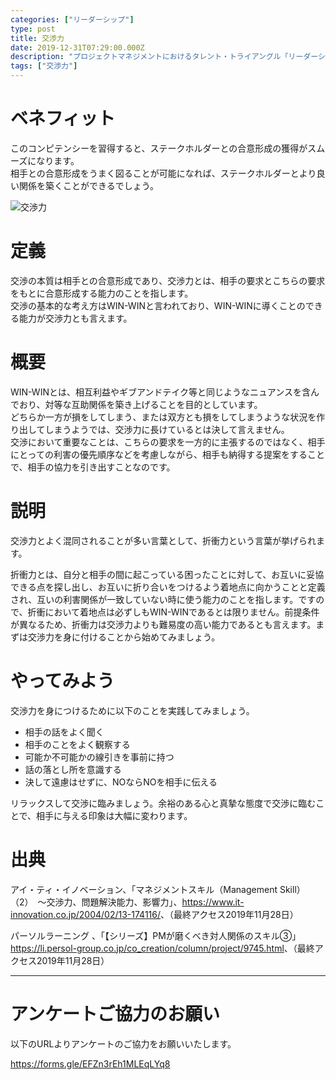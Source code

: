```yaml
---
categories: ["リーダーシップ"]
type: post
title: 交渉力
date: 2019-12-31T07:29:00.000Z
description: "プロジェクトマネジメントにおけるタレント・トライアングル「リーダーシップ」より、「交渉力」への理解を深めプロジェクト・マネジャーに必要とされるコンピテンシーを身に着けよう。"
tags: ["交渉力"]
---
```

# ベネフィット

このコンピテンシーを習得すると、ステークホルダーとの合意形成の獲得がスムーズになります。\
相手との合意形成をうまく図ることが可能になれば、ステークホルダーとより良い関係を築くことができるでしょう。

![交渉力](/img/交渉力.png "交渉力")

# 定義

交渉の本質は相手との合意形成であり、交渉力とは、相手の要求とこちらの要求をもとに合意形成する能力のことを指します。\
交渉の基本的な考え方はWIN-WINと言われており、WIN-WINに導くことのできる能力が交渉力とも言えます。

# 概要

WIN-WINとは、相互利益やギブアンドテイク等と同じようなニュアンスを含んでおり、対等な互助関係を築き上げることを目的としています。\
どちらか一方が損をしてしまう、または双方とも損をしてしまうような状況を作り出してしまうようでは、交渉力に長けているとは決して言えません。\
交渉において重要なことは、こちらの要求を一方的に主張するのではなく、相手にとっての利害の優先順序などを考慮しながら、相手も納得する提案をすることで、相手の協力を引き出すことなのです。

# 説明

交渉力とよく混同されることが多い言葉として、折衝力という言葉が挙げられます。

折衝力とは、自分と相手の間に起こっている困ったことに対して、お互いに妥協できる点を探し出し、お互いに折り合いをつけるよう着地点に向かうことと定義され、互いの利害関係が一致していない時に使う能力のことを指します。ですので、折衝において着地点は必ずしもWIN-WINであるとは限りません。前提条件が異なるため、折衝力は交渉力よりも難易度の高い能力であるとも言えます。まずは交渉力を身に付けることから始めてみましょう。

# やってみよう

交渉力を身につけるために以下のことを実践してみましょう。

* 相手の話をよく聞く
* 相手のことをよく観察する
* 可能か不可能かの線引きを事前に持つ
* 話の落とし所を意識する
* 決して遠慮はせずに、NOならNOを相手に伝える

リラックスして交渉に臨みましょう。余裕のある心と真摯な態度で交渉に臨むことで、相手に与える印象は大幅に変わります。

# 出典

アイ・ティ・イノベーション、「マネジメントスキル（Management Skill）（2）　〜交渉力、問題解決能力、影響力」、<https://www.it-innovation.co.jp/2004/02/13-174116/>、（最終アクセス2019年11月28日）

パーソルラーニング 、「【シリーズ】PMが磨くべき対人関係のスキル③」<https://li.persol-group.co.jp/co_creation/column/project/9745.html>、（最終アクセス2019年11月28日）

---

# アンケートご協力のお願い

以下のURLよりアンケートのご協力をお願いいたします。

https://forms.gle/EFZn3rEh1MLEqLYq8
